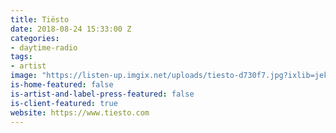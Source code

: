 ```yaml
---
title: Tiësto
date: 2018-08-24 15:33:00 Z
categories:
- daytime-radio
tags:
- artist
image: "https://listen-up.imgix.net/uploads/tiesto-d730f7.jpg?ixlib=jekyll-1.1.0&w=800&h=600&sat=-100&fit=crop&auto=compress&fm=jpg&lossless=true&q=70&dpr=1"
is-home-featured: false
is-artist-and-label-press-featured: false
is-client-featured: true
website: https://www.tiesto.com
---
```

